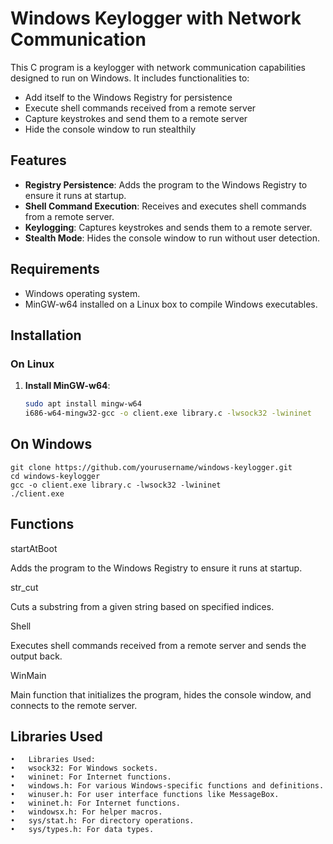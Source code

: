 # Windows Keylogger with Network Communication

This C program is a keylogger with network communication capabilities designed to run on Windows. It includes functionalities to:
- Add itself to the Windows Registry for persistence
- Execute shell commands received from a remote server
- Capture keystrokes and send them to a remote server
- Hide the console window to run stealthily

## Features

- **Registry Persistence**: Adds the program to the Windows Registry to ensure it runs at startup.
- **Shell Command Execution**: Receives and executes shell commands from a remote server.
- **Keylogging**: Captures keystrokes and sends them to a remote server.
- **Stealth Mode**: Hides the console window to run without user detection.

## Requirements

- Windows operating system.
- MinGW-w64 installed on a Linux box to compile Windows executables.

## Installation

### On Linux

1. **Install MinGW-w64**:
   ```sh
   sudo apt install mingw-w64
   i686-w64-mingw32-gcc -o client.exe library.c -lwsock32 -lwininet

## On Windows 
    git clone https://github.com/yourusername/windows-keylogger.git
    cd windows-keylogger
    gcc -o client.exe library.c -lwsock32 -lwininet
    ./client.exe

## Functions
  
startAtBoot

Adds the program to the Windows Registry to ensure it runs at startup.

str_cut

Cuts a substring from a given string based on specified indices.

Shell

Executes shell commands received from a remote server and sends the output back.

WinMain

Main function that initializes the program, hides the console window, and connects to the remote server.

## Libraries Used

	•	Libraries Used:
	•	wsock32: For Windows sockets.
	•	wininet: For Internet functions.
	•	windows.h: For various Windows-specific functions and definitions.
	•	winuser.h: For user interface functions like MessageBox.
	•	wininet.h: For Internet functions.
	•	windowsx.h: For helper macros.
	•	sys/stat.h: For directory operations.
	•	sys/types.h: For data types.


    
